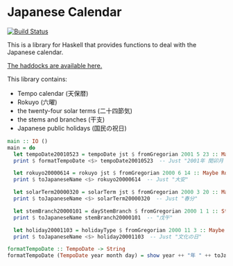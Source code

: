 # Japanese Calendar

[![Build Status](https://travis-ci.org/nokijp/japanese-calendar.svg?branch=master)](https://travis-ci.org/nokijp/japanese-calendar)

This is a library for Haskell that provides functions to deal with the Japanese calendar.

[The haddocks are available here.](https://nokijp.github.io/japanese-calendar/)

This library contains:

- Tempo calendar (天保暦)
- Rokuyo (六曜)
- the twenty-four solar terms (二十四節気)
- the stems and branches (干支)
- Japanese public holidays (国民の祝日)

```haskell
main :: IO ()
main = do
  let tempoDate20010523 = tempoDate jst $ fromGregorian 2001 5 23 :: Maybe TempoDate
  print $ formatTempoDate <$> tempoDate20010523  -- Just "2001年 閏卯月 1日"

  let rokuyo20000614 = rokuyo jst $ fromGregorian 2000 6 14 :: Maybe Rokuyo
  print $ toJapaneseName <$> rokuyo20000614  -- Just "大安"

  let solarTerm20000320 = solarTerm jst $ fromGregorian 2000 3 20 :: Maybe SolarTerm
  print $ toJapaneseName <$> solarTerm20000320  -- Just "春分"

  let stemBranch20000101 = dayStemBranch $ fromGregorian 2000 1 1 :: StemBranch
  print $ toJapaneseName stemBranch20000101  -- "戊午"

  let holiday20001103 = holidayType $ fromGregorian 2000 11 3 :: Maybe HolidayType
  print $ toJapaneseName <$> holiday20001103  -- Just "文化の日"

formatTempoDate :: TempoDate -> String
formatTempoDate (TempoDate year month day) = show year ++ "年 " ++ toJapaneseName month ++ " " ++ show day ++ "日"
```
